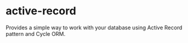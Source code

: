 # active-record
Provides a simple way to work with your database using Active Record pattern and Cycle ORM.
